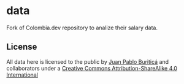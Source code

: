 # data
Fork of Colombia.dev repository to analize their salary data.

## License

All data here is licensed to the public by [Juan Pablo Buriticá](http://github.com/buritica) and collaborators under a [Creative Commons Attribution-ShareAlike 4.0 International](https://creativecommons.org/licenses/by-sa/4.0/legalcode)
